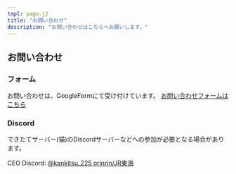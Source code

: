 ```yaml
---
tmpl: page.j2
title: "お問い合わせ"
description: "お問い合わせはこちらへお願いします。"
---
```


## お問い合わせ

### フォーム
お問い合わせは、GoogleFormにて受け付けています。
[お問い合わせフォームはこちら](https://forms.gle/Np9f6SryCTnpwwGh6)

### Discord

できたてサーバー(猫)のDiscordサーバーなどへの参加が必要となる場合があります。

CEO Discord: [@kankitsu_225 orinrin/JR東海](https://discordapp.com/users/817257680078897182)
